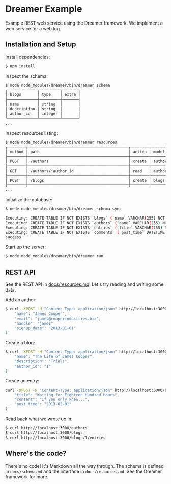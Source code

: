 # Dreamer Example

Example REST web service using the Dreamer framework.  We implement a web service for a web log.

## Installation and Setup

Install dependencies:

```bash
$ npm install
```

Inspect the schema:
```bash
$ node node_modules/dreamer/bin/dreamer schema
┌─────────────┬─────────┬───────┐
│ blogs       │ type    │ extra │
├─────────────┼─────────┼───────┤
│ name        │ string  │       │
│ description │ string  │       │
│ author_id   │ integer │       │
└─────────────┴─────────┴───────┘
...
```

Inspect resources listing:
```bash
$ node node_modules/dreamer/bin/dreamer resources
┌────────┬────────────────────────────────────────────┬────────┬──────────┐
│ method │ path                                       │ action │ model    │
├────────┼────────────────────────────────────────────┼────────┼──────────┤
│ POST   │ /authors                                   │ create │ authors  │
├────────┼────────────────────────────────────────────┼────────┼──────────┤
│ GET    │ /authors/:author_id                        │ read   │ authors  │
├────────┼────────────────────────────────────────────┼────────┼──────────┤
│ POST   │ /blogs                                     │ create │ blogs    │
├────────┼────────────────────────────────────────────┼────────┼──────────┤
...
```

Initialize the database:

```bash
$ node node_modules/dreamer/bin/dreamer schema-sync

Executing: CREATE TABLE IF NOT EXISTS `blogs` (`name` VARCHAR(255) NOT NULL, `description` VARCHAR(255) NOT NULL, `author_id` INTEGER NOT NULL, `id` INTEGER PRIMARY KEY AUTOINCREMENT);
Executing: CREATE TABLE IF NOT EXISTS `authors` (`name` VARCHAR(255) NOT NULL, `handle` VARCHAR(255) NOT NULL UNIQUE, `email` VARCHAR(255) NOT NULL, `website` VARCHAR(255), `signup_date` DATETIME NOT NULL, `id` INTEGER PRIMARY KEY AUTOINCREMENT);
Executing: CREATE TABLE IF NOT EXISTS `entries` (`title` VARCHAR(255) NOT NULL, `post_time` DATETIME NOT NULL, `content` VARCHAR(255) NOT NULL, `id` INTEGER PRIMARY KEY AUTOINCREMENT);
Executing: CREATE TABLE IF NOT EXISTS `comments` (`post_time` DATETIME NOT NULL, `author_id` INTEGER NOT NULL, `entry_id` INTEGER NOT NULL, `content` TEXT NOT NULL, `id` INTEGER PRIMARY KEY AUTOINCREMENT);
success
```

Start up the server:

```bash
$ node node_modules/dreamer/bin/dreamer run
```

## REST API

See the REST API in [docs/resources.md](docs/resources.md).  Let's try reading and writing some data.

Add an author:
```bash
$ curl -XPOST -H "Content-Type: application/json" http://localhost:3000/authors -d '{
    "name": "James Cooper",
    "email": "james@cooperindustries.biz",
    "handle": "jamez",
    "signup_date": "2013-01-01"
}'
```

Create a blog:
```bash
$ curl -XPOST -H "Content-Type: application/json" http://localhost:3000/blogs -d '{
    "name": "The Life of James Cooper",
    "description": "Trials",
    "author_id": "1"
}'
```

Create an entry:
```bash
curl -XPOST -H "Content-Type: application/json" http://localhost:3000/blogs/1/entries -d '{
    "title": "Waiting for Eighteen Hundred Hours",
    "content": "If you only knew...",
    "post_time": "2013-02-01"
}'
```

Read back what we wrote up in:

```bash
$ curl http://localhost:3000/authors
$ curl http://localhost:3000/blogs
$ curl http://localhost:3000/blogs/1/entries
```
## Where's the code?

There's no code!  It's Markdown all the way through.  The schema is defined in `docs/schema.md` and the interface in `docs/resources.md`.  See the Dreamer framework for more.

